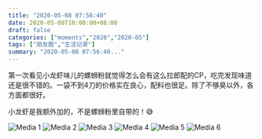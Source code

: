 ```yaml
---
title: "2020-05-08 07:56:40"
date: 2020-05-08T10:00:00+08:00
draft: false
categories: ["moments","2020","2020-05"]
tags: ["朋友圈","生活记录"]
summary: "2020-05-08 07:56:40..."
---
```


第一次看见小龙虾味儿的螺蛳粉就觉得怎么会有这么拉郎配的CP，吃完发现味道还是很不错的。一袋不到4刀的价格实在良心，配料也很足。除了不够臭以外，各方面都很好。

小龙虾是我额外加的，不是螺蛳粉里自带的！😅

![Media 1](/Moments/photos/2020-05-08/202005080756400.jpg)
![Media 2](/Moments/photos/2020-05-08/202005080756401.jpg)
![Media 3](/Moments/photos/2020-05-08/202005080756402.jpg)
![Media 4](/Moments/photos/2020-05-08/202005080756403.jpg)
![Media 5](/Moments/photos/2020-05-08/202005080756404.jpg)
![Media 6](/Moments/photos/2020-05-08/202005080756405.jpg)

